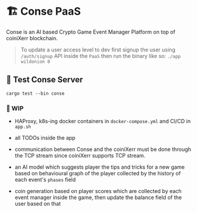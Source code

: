 


# 🏗 Conse PaaS

Conse is an AI based Crypto Game Event Manager Platform on top of coiniXerr blockchain. 

> To update a user access level to dev first signup the user using `/auth/signup` API inside the `PaaS` then run the binary like so: `./app wildonion 0`

## 🧪 Test Conse Server

```cargo test --bin conse```

### 🚧 WIP

* HAProxy, k8s-ing docker containers in `docker-compose.yml` and CI/CD in `app.sh`

* all TODOs inside the app

* communication between Conse and the coiniXerr must be done through the TCP stream since coiniXerr supports TCP stream.

* an AI model which suggests player the tips and tricks for a new game based on behavioural graph of the player collected by the history of each event's `phases` field

* coin generation based on player scores which are collected by each event manager inside the game, then update the balance field of the user based on that

